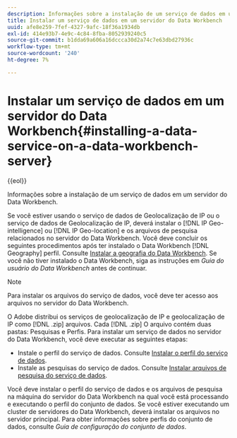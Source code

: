 ```yaml
---
description: Informações sobre a instalação de um serviço de dados em um servidor do Data Workbench.
title: Instalar um serviço de dados em um servidor do Data Workbench
uuid: afe8e259-7fef-4327-9afc-18f36a1934db
exl-id: 414e93b7-4e9c-4c84-8fba-8052939240c5
source-git-commit: b1dda69a606a16dccca30d2a74c7e63dbd27936c
workflow-type: tm+mt
source-wordcount: '240'
ht-degree: 7%

---
```


# Instalar um serviço de dados em um servidor do Data Workbench{#installing-a-data-service-on-a-data-workbench-server}

{{eol}}

Informações sobre a instalação de um serviço de dados em um servidor do Data Workbench.

Se você estiver usando o serviço de dados de Geolocalização de IP ou o serviço de dados de Geolocalização de IP, deverá instalar o [!DNL IP Geo-intelligence] ou [!DNL IP Geo-location] e os arquivos de pesquisa relacionados no servidor do Data Workbench. Você deve concluir os seguintes procedimentos após ter instalado o Data Workbench [!DNL Geography] perfil. Consulte [Instalar a geografia do Data Workbench](../../../../home/c-geo-oview/c-inst-geo/c-inst-geo.md). Se você não tiver instalado o Data Workbench, siga as instruções em *Guia do usuário do Data Workbench* antes de continuar.

>[!NOTE]
>
>Para instalar os arquivos do serviço de dados, você deve ter acesso aos arquivos no servidor do Data Workbench.

O Adobe distribui os serviços de geolocalização de IP e geolocalização de IP como [!DNL .zip] arquivos. Cada [!DNL .zip] O arquivo contém duas pastas: Pesquisas e Perfis. Para instalar um serviço de dados no servidor do Data Workbench, você deve executar as seguintes etapas:

* Instale o perfil do serviço de dados. Consulte [Instalar o perfil do serviço de dados](../../../../home/c-geo-oview/c-wk-data-svcs/c-install-data-svc/c-inst-data-svc-prof.md).
* Instale as pesquisas do serviço de dados. Consulte [Instalar arquivos de pesquisa do serviço de dados](../../../../home/c-geo-oview/c-wk-data-svcs/c-install-data-svc/t-inst-data-svc-lkp-files.md).

Você deve instalar o perfil do serviço de dados e os arquivos de pesquisa na máquina do servidor do Data Workbench na qual você está processando e executando o perfil do conjunto de dados. Se você estiver executando um cluster de servidores do Data Workbench, deverá instalar os arquivos no servidor principal. Para obter informações sobre perfis do conjunto de dados, consulte *Guia de configuração do conjunto de dados*.

